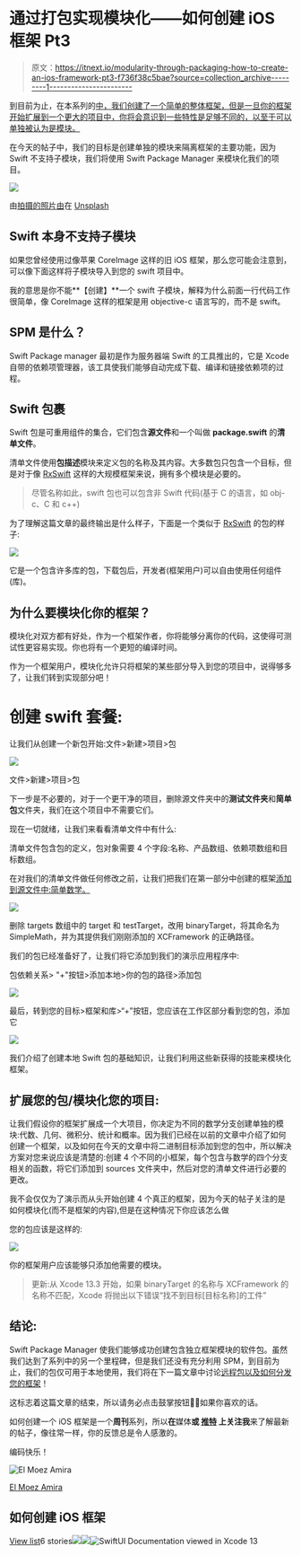 # 通过打包实现模块化——如何创建 iOS 框架 Pt3

> 原文：<https://itnext.io/modularity-through-packaging-how-to-create-an-ios-framework-pt3-f736f38c5bae?source=collection_archive---------1----------------------->

到目前为止，在本系列的[中，我们创建了一个简单的整体框架，但是一旦你的框架开始扩展到一个更大的项目中，你将会意识到一些特性是足够不同的，以至于可以单独被认为是模块。](https://medium.com/@elmoezamira/list/how-to-create-an-ios-framework-739461924d14)

在今天的帖子中，我们的目标是创建单独的模块来隔离框架的主要功能，因为 Swift 不支持子模块，我们将使用 Swift Package Manager 来模块化我们的项目。

![](img/36d67227f8cc4408eb0420e30afecc46.png)

由[拍摄的照片由](https://unsplash.com/@mildlee?utm_source=medium&utm_medium=referral)在 [Unsplash](https://unsplash.com?utm_source=medium&utm_medium=referral)

## Swift 本身不支持子模块

如果您曾经使用过像苹果 CoreImage 这样的旧 iOS 框架，那么您可能会注意到，可以像下面这样将子模块导入到您的 swift 项目中。

我的意思是你不能**【创建】**一个 swift 子模块，解释为什么前面一行代码工作很简单，像 CoreImage 这样的框架是用 objective-c 语言写的，而不是 swift。

## SPM 是什么？

Swift Package manager 最初是作为服务器端 Swift 的工具推出的，它是 Xcode 自带的依赖项管理器，该工具使我们能够自动完成下载、编译和链接依赖项的过程。

## Swift 包裹

Swift 包是可重用组件的集合，它们包含**源文件**和一个叫做 **package.swift** 的**清单文件**。

清单文件使用**包描述**模块来定义包的名称及其内容。大多数包只包含一个目标，但是对于像 [RxSwift](https://github.com/ReactiveX/RxSwift) 这样的大规模框架来说，拥有多个模块是必要的。

> 尽管名称如此，swift 包也可以包含非 Swift 代码(基于 C 的语言，如 obj-c、C 和 c++)

为了理解这篇文章的最终输出是什么样子，下面是一个类似于 [RxSwift](https://github.com/ReactiveX/RxSwift) 的包的样子:

![](img/fe6e8235aa9a2a2e0221013cb51c5168.png)

它是一个包含许多库的包，下载包后，开发者(框架用户)可以自由使用任何组件(库)。

## 为什么要模块化你的框架？

模块化对双方都有好处，作为一个框架作者，你将能够分离你的代码，这使得可测试性更容易实现。你也将有一个更短的编译时间。

作为一个框架用户，模块化允许只将框架的某些部分导入到您的项目中，说得够多了，让我们转到实现部分吧！

# 创建 swift 套餐:

让我们从创建一个新包开始:文件>新建>项目>包

![](img/ef9d1e0f3b1c980703129b56dd2e2fa4.png)

文件>新建>项目>包

下一步是不必要的，对于一个更干净的项目，删除源文件夹中的**测试文件夹**和**简单包**文件夹，我们在这个项目中不需要它们。

现在一切就绪，让我们来看看清单文件中有什么:

清单文件包含包的定义，包对象需要 4 个字段:名称、产品数组、依赖项数组和目标数组。

在对我们的清单文件做任何修改之前，让我们把我们在第一部分中创建的框架[添加到源文件中:简单数学。](https://medium.com/@elmoezamira/build-your-first-xcframework-how-to-create-an-ios-framework-pt-1-d1a889fdb40d)

![](img/866c135a51e8ca359fc8911d5e5d4319.png)

删除 targets 数组中的 target 和 testTarget，改用 binaryTarget，将其命名为 SimpleMath，并为其提供我们刚刚添加的 XCFramework 的正确路径。

我们的包已经准备好了，让我们将它添加到我们的演示应用程序中:

包依赖关系> "+"按钮>添加本地>你的包的路径>添加包

![](img/f50858fc2950bbee920d9d3f894713bd.png)

最后，转到您的目标>框架和库>“+”按钮，您应该在工作区部分看到您的包，添加它

![](img/eccaefb7582638114408769782721df9.png)

我们介绍了创建本地 Swift 包的基础知识，让我们利用这些新获得的技能来模块化框架。

## 扩展您的包/模块化您的项目:

让我们假设你的框架扩展成一个大项目，你决定为不同的数学分支创建单独的模块:代数、几何、微积分、统计和概率。因为我们已经在以前的文章中介绍了如何创建一个框架，以及如何在今天的文章中将二进制目标添加到您的包中，所以解决方案对您来说应该是清楚的:创建 4 个不同的小框架，每个包含与数学的四个分支相关的函数，将它们添加到 sources 文件夹中，然后对您的清单文件进行必要的更改。

我不会仅仅为了演示而从头开始创建 4 个真正的框架，因为今天的帖子关注的是如何模块化(而不是框架的内容),但是在这种情况下你应该怎么做

您的包应该是这样的:

![](img/0b25a59e71f43d68f72e0e2241242b24.png)

你的框架用户应该能够只添加他需要的模块。

> 更新:从 Xcode 13.3 开始，如果 binaryTarget 的名称与 XCFramework 的名称不匹配，Xcode 将抛出以下错误“找不到目标[目标名称]的工件”

## 结论:

Swift Package Manager 使我们能够成功创建包含独立框架模块的软件包。虽然我们达到了系列中的另一个里程碑，但是我们还没有充分利用 SPM，到目前为止，我们的包仅可用于本地使用，我们将在下一篇文章中讨论[远程包以及如何分发您的框架](https://medium.com/@elmoezamira/distribute-your-framework-how-to-create-an-ios-framework-pt4-b9ba478e194d)！

这标志着这篇文章的结束，所以请务必点击鼓掌按钮👏👏如果你喜欢的话。

如何创建一个 iOS 框架是一个**周刊**系列，所以**在**媒体**或 [**推特**](https://twitter.com/elmoezamira) 上关注我**来了解最新的帖子，像往常一样，你的反馈总是令人感激的。

编码快乐！

![El Moez Amira](img/7d99f0795ed331bdc8af37b1613d3144.png)

[El Moez Amira](https://medium.com/@elmoezamira?source=post_page-----f736f38c5bae--------------------------------)

## 如何创建 iOS 框架

[View list](https://medium.com/@elmoezamira/list/how-to-create-an-ios-framework-739461924d14?source=post_page-----f736f38c5bae--------------------------------)6 stories![](img/d58861afc5089f332484756807132da0.png)![](img/40aab67ccf288e3caa47bebef2054971.png)![SwiftUI Documentation viewed in Xcode 13](img/a9d8449abc39ffcb687130fd54fda832.png)